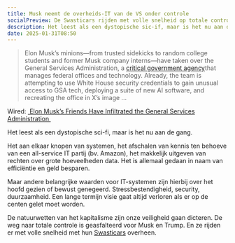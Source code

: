 ```yaml
---
title: Musk neemt de overheids-IT van de VS onder controle
socialPreview: De Swasticars rijden met volle snelheid op totale controle af
description: Het leest als een dystopische sic-if, maar is het nu aan de gang.
date: 2025-01-31T08:50
---
```


> Elon Musk’s minions—from trusted sidekicks to random college students and former Musk company interns—have taken over the General Services Administration, a [critical government agency](https://www.wired.com/story/elon-musk-government-tech-workers-gsa-tts/)that manages federal offices and technology. Already, the team is attempting to use White House security credentials to gain unusual access to GSA tech, deploying a suite of new AI software, and recreating the office in X’s image …

Wired: [ Elon Musk’s Friends Have Infiltrated the General Services Administration ](https://www.wired.com/story/elon-musk-lackeys-general-services-administration/)

Het leest als een dystopische sci-fi, maar is het nu aan de gang. 

Het aan elkaar knopen van systemen, het afschalen van kennis ten behoeve van een all-service IT partij (bv. Amazon), het makkelijk uitgeven van rechten over grote hoeveelheden data. Het is allemaal gedaan in naam van efficiëntie en geld besparen. 

Maar andere belangrijke waarden voor IT-systemen zijn hierbij over het hoofd gezien of bewust genegeerd. Stressbestendigheid, security, duurzaamheid. Een lange termijn visie gaat altijd verloren als er op de centen gelet moet worden.

De natuurwetten van het kapitalisme zijn onze veiligheid gaan dicteren. De weg naar totale controle is geasfalteerd voor Musk en Trump. En ze rijden er met volle snelheid met hun [Swasticars](https://www.newsweek.com/activists-brand-tesla-vehicles-swasticar-stickers-2023645) overheen.